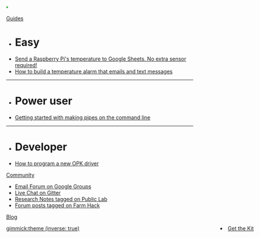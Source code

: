 
<li style="position:relative; width: 100px; color: #4caf50;">&nbsp</li>

[Guides]()

  * # Easy 
  * [Send a Raspberry Pi's temperature to Google Sheets. No extra sensor required!](send-your-raspberry-pis-temperature-to-google-sheets.md)
  * [How to build a temperature alarm that emails and text messages ](how-to-build-a-temperature-alarm-that-emails-and-text-messages.md)
  ----
  * # Power user 
  * [Getting started with making pipes on the command line](getting-started-with-making-pipes-on-the-command-line.md)
  ----
  * # Developer 
  * [How to program a new OPK driver](how-to-program-a-new-opk-driver.md)


[Community]()

  * [Email Forum on Google Groups](https://groups.google.com/forum/#!forum/open-pipe-kit)
  * [Live Chat on Gitter](https://gitter.im/openpipekit/openpipekit)
  * [Research Notes tagged on Public Lab](https://publiclab.org/tag/open-pipe-kit)
  * [Forum posts tagged on Farm Hack]()

[Blog](blog.md)

<li style="position: absolute; right: 65px;"><a href="#index.md#Get_The_Kit">Get the Kit</a></li>

[gimmick:theme (inverse: true)](flatly)
